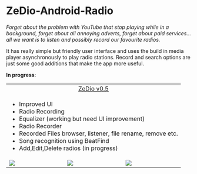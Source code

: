 # ZeDio-Android-Radio

<p><i>Forget about the problem with YouTube that stop playing while in a background, forget about all annoying adverts, forget about paid services... all we want is to listen and possibly record our favourite radios.</i></p>

It has really simple but friendly user interface and uses the build in media player asynchronously to play radio stations. Record and search options are just some good additions that make the app more useful.

<b>In progress</b>:
        

<table style="border:0 !important">
        <tr>
                <td colspan="4" style="text-align: center"><a href="https://github.com/r00tmebaby/ZeDio-Android-Radio/tree/master/apk">ZeDio v0.5</a></td>
        </tr>
<tr>
<td colspan="4">
        <ul>
                <li>Improved UI</li>
                <li>Radio Recording</li>
                <li>Equalizer (working but need UI improvement)</li>
                <li>Radio Recorder</li>
                <li>Recorded Files browser, listener, file rename, remove etc.</li>
                <li>Song recognition using BeatFind</li>
                <li>Add,Edit,Delete radios (in progress)</li>
        </ul>

</td></tr>
        <tr>
                <td><img src="https://i.gyazo.com/182945ea9be8deeb1d52bb08370c1d11.png"/></td>
                <td><img src="https://i.gyazo.com/182945ea9be8deeb1d52bb08370c1d11.png"/></td>
                <td><img src="https://i.gyazo.com/182945ea9be8deeb1d52bb08370c1d11.png"/></td>
        </tr>
</table>




